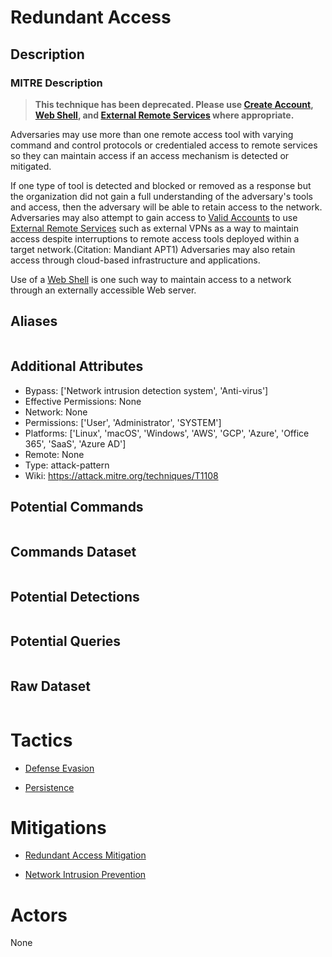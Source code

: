 
# Redundant Access

## Description

### MITRE Description

> **This technique has been deprecated. Please use [Create Account](https://attack.mitre.org/techniques/T1136), [Web Shell](https://attack.mitre.org/techniques/T1505/003), and [External Remote Services](https://attack.mitre.org/techniques/T1133) where appropriate.**

Adversaries may use more than one remote access tool with varying command and control protocols or credentialed access to remote services so they can maintain access if an access mechanism is detected or mitigated. 

If one type of tool is detected and blocked or removed as a response but the organization did not gain a full understanding of the adversary's tools and access, then the adversary will be able to retain access to the network. Adversaries may also attempt to gain access to [Valid Accounts](https://attack.mitre.org/techniques/T1078) to use [External Remote Services](https://attack.mitre.org/techniques/T1133) such as external VPNs as a way to maintain access despite interruptions to remote access tools deployed within a target network.(Citation: Mandiant APT1) Adversaries may also retain access through cloud-based infrastructure and applications.

Use of a [Web Shell](https://attack.mitre.org/techniques/T1100) is one such way to maintain access to a network through an externally accessible Web server.

## Aliases

```

```

## Additional Attributes

* Bypass: ['Network intrusion detection system', 'Anti-virus']
* Effective Permissions: None
* Network: None
* Permissions: ['User', 'Administrator', 'SYSTEM']
* Platforms: ['Linux', 'macOS', 'Windows', 'AWS', 'GCP', 'Azure', 'Office 365', 'SaaS', 'Azure AD']
* Remote: None
* Type: attack-pattern
* Wiki: https://attack.mitre.org/techniques/T1108

## Potential Commands

```

```

## Commands Dataset

```

```

## Potential Detections

```json

```

## Potential Queries

```json

```

## Raw Dataset

```json

```

# Tactics


* [Defense Evasion](../tactics/Defense-Evasion.md)

* [Persistence](../tactics/Persistence.md)
    

# Mitigations


* [Redundant Access Mitigation](../mitigations/Redundant-Access-Mitigation.md)

* [Network Intrusion Prevention](../mitigations/Network-Intrusion-Prevention.md)
    

# Actors

None
